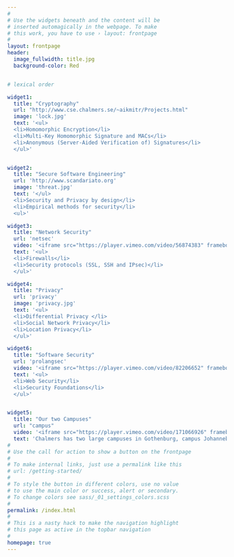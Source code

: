 ```yaml
---
#
# Use the widgets beneath and the content will be
# inserted automagically in the webpage. To make
# this work, you have to use › layout: frontpage
#
layout: frontpage
header:
  image_fullwidth: title.jpg
  background-color: Red


# lexical order

widget1:
  title: "Cryptography"
  url: "http://www.cse.chalmers.se/~aikmitr/Projects.html"
  image: 'lock.jpg'
  text: '<ul>
  <li>Homomorphic Encryption</li>
  <li>Multi-Key Homomorphic Signature and MACs</li>
  <li>Anonymous (Server-Aided Verification of) Signatures</li>
  </ul>'


widget2:
  title: "Secure Software Engineering"
  url: 'http://www.scandariato.org'
  image: 'threat.jpg'
  text: '</ul>
  <li>Security and Privacy by design</li>
  <li>Empirical methods for security</li>
  <ul>'

widget3:
  title: "Network Security"
  url: 'netsec'
  video: '<iframe src="https://player.vimeo.com/video/56874383" frameborder="0" webkitallowfullscreen mozallowfullscreen allowfullscreen></iframe>'
  text: '<ul>
  <li>Firewalls</li>
  <li>Security protocols (SSL, SSH and IPsec)</li>
  </ul>'

widget4:
  title: "Privacy"
  url: 'privacy'
  image: 'privacy.jpg'
  text: '<ul>
  <li>Differential Privacy </li>
  <li>Social Network Privacy</li>
  <li>Location Privacy</li>
  </ul>'

widget6:
  title: "Software Security"
  url: 'prolangsec'
  video: '<iframe src="https://player.vimeo.com/video/82206652" frameborder="0" webkitallowfullscreen mozallowfullscreen allowfullscreen></iframe>'
  text: '<ul>
  <li>Web Security</li>
  <li>Security Foundations</li>
  </ul>'


widget5:
  title: "Our two Campuses"
  url: "campus"
  video: '<iframe src="https://player.vimeo.com/video/171066926" frameborder="0" webkitallowfullscreen mozallowfullscreen allowfullscreen></iframe>'
  text: 'Chalmers has two large campuses in Gothenburg, campus Johanneberg and Lindholmen.'
#
# Use the call for action to show a button on the frontpage
#
# To make internal links, just use a permalink like this
# url: /getting-started/
#
# To style the button in different colors, use no value
# to use the main color or success, alert or secondary.
# To change colors see sass/_01_settings_colors.scss
#
permalink: /index.html
#
# This is a nasty hack to make the navigation highlight
# this page as active in the topbar navigation
#
homepage: true
---
```

